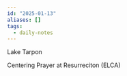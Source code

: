 ```yaml
---
id: "2025-01-13"
aliases: []
tags:
  - daily-notes
---
```

Lake Tarpon

Centering Prayer at Resurreciton (ELCA)
